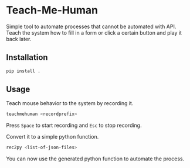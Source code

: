 # Teach-Me-Human

Simple tool to automate processes that cannot be automated with API.
Teach the system how to fill in a form or click a certain button and play it
back later.


## Installation

```bash
pip install .
```

## Usage

Teach mouse behavior to the system by recording it.
```bash
teachmehuman <recordprefix>
```
Press `Space` to start recording and `Esc` to stop recording.

Convert it to a simple python function.

```bash
rec2py <list-of-json-files>
```

You can now use the generated python function to automate the process.




